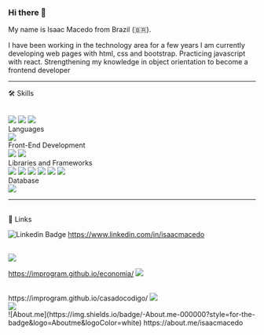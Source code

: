 ### Hi there 👋

My name is Isaac Macedo from Brazil (🇧🇷).

I have been working in the technology area for a few years
I am currently developing web pages with html, css and bootstrap.
Practicing javascript with react.
Strengthening my knowledge in object orientation to become a frontend developer

________________________________________________________________________________________________________________________________________________________________
🛠️ Skills

<br>
<img src="https://img.shields.io/badge/Ubuntu-E95420?style=for-the-badge&logo=ubuntu&logoColor=white" />

<img src="https://img.shields.io/badge/Kibana-005571?style=for-the-badge&logo=Kibana&logoColor=white" /> 
<img src="https://img.shields.io/badge/Elastic_Search-005571?style=for-the-badge&logo=elasticsearch&logoColor=white" />

<br>
Languages
<br>
<img src="https://img.shields.io/badge/JavaScript-323330?style=for-the-badge&logo=javascript&logoColor=F7DF1E" />

<br>
Front-End Development
<br>
<img src="https://img.shields.io/badge/HTML5-E34F26?style=for-the-badge&logo=html5&logoColor=white" />

<img src="https://img.shields.io/badge/CSS3-1572B6?style=for-the-badge&logo=css3&logoColor=white" />

<br>
Libraries and Frameworks
<br>
<img src="https://img.shields.io/badge/jQuery-0769AD?style=for-the-badge&logo=jquery&logoColor=white" />

<img src="https://img.shields.io/badge/Bootstrap-563D7C?style=for-the-badge&logo=bootstrap&logoColor=white" />

<img src="https://img.shields.io/badge/React-20232A?style=for-the-badge&logo=react&logoColor=61DAFB" />

<img src="https://img.shields.io/badge/Redux-593D88?style=for-the-badge&logo=redux&logoColor=white" />

<img src="https://img.shields.io/badge/Angular-DD0031?style=for-the-badge&logo=angular&logoColor=white" />

<img src="https://img.shields.io/badge/TypeScript-007ACC?style=for-the-badge&logo=typescript&logoColor=white" />

<br>
Database
<br>
<img src="https://img.shields.io/badge/Microsoft%20SQL%20Server-CC2927?style=for-the-badge&logo=microsoft%20sql%20server&logoColor=white" />


________________________________________________________________________________________________________________________________________________________________

<br>
🔗 Links
<br>

![Linkedin Badge](https://img.shields.io/badge/-LinkedIn-blue?style=flat-square&logo=Linkedin&logoColor=white&link=https://www.linkedin.com/in/isaacmacedo)
https://www.linkedin.com/in/isaacmacedo

<br>
<img src="https://img.shields.io/badge/GitHub%20Pages-222222?style=for-the-badge&logo=GitHub%20Pages&logoColor=white" />
<br>

https://improgram.github.io/economia/ <img src="https://img.shields.io/badge/website-000000?style=for-the-badge&logo=About.me&logoColor=white" />


<br>
https://improgram.github.io/casadocodigo/ <img src="https://img.shields.io/badge/website-000000?style=for-the-badge&logo=About.me&logoColor=white" /> 


<br>
<img src="https://img.shields.io/badge/website-000000?style=for-the-badge&logo=About.me&logoColor=white" />
<br>
![About.me](https://img.shields.io/badge/-About.me-000000?style=for-the-badge&logo=Aboutme&logoColor=white)
https://about.me/isaacmacedo
